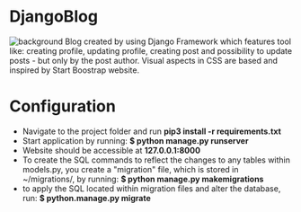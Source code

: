 # DjangoBlog
![background](https://user-images.githubusercontent.com/95189114/185355982-668ef120-21f6-44d1-8f0b-dacd7f9b66bc.jpg)
Blog created by using Django Framework which features tool like: creating profile, updating profile, 
creating post and possibility to update posts - but only by the post author. Visual aspects in CSS are based and inspired by Start Boostrap website.
# Configuration
 - Navigate to the project folder and run **pip3 install -r requirements.txt**
 - Start application by running: **$ python manage.py runserver**
 - Website should be accessible at **127.0.0.1:8000**
 - To create the SQL commands to reflect the changes to any tables within models.py, you create a "migration" file, which is stored in ~/migrations/, by running: **$ python manage.py makemigrations**
 - to apply the SQL located within migration files and alter the database, run: **$ python.manage.py migrate**
